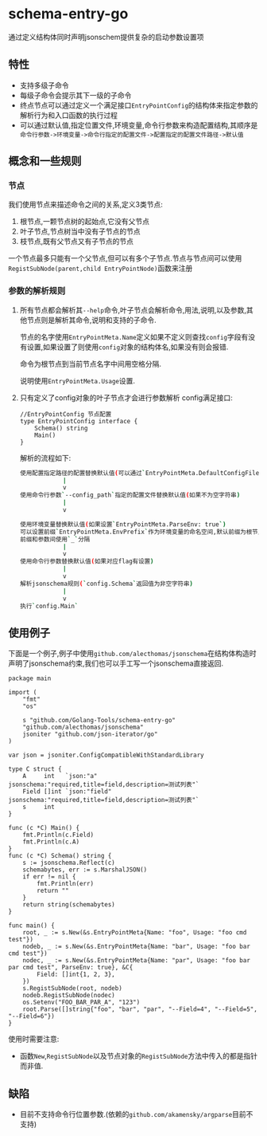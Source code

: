 # schema-entry-go

通过定义结构体同时声明jsonschem提供复杂的启动参数设置项

## 特性

+ 支持多级子命令
+ 每级子命令会提示其下一级的子命令
+ 终点节点可以通过定义一个满足接口`EntryPointConfig`的结构体来指定参数的解析行为和入口函数的执行过程
+ 可以通过默认值,指定位置文件,环境变量,命令行参数来构造配置结构,其顺序是`命令行参数->环境变量->命令行指定的配置文件->配置指定的配置文件路径->默认值`

## 概念和一些规则

### 节点

我们使用节点来描述命令之间的关系,定义3类节点:

1. 根节点,一颗节点树的起始点,它没有父节点
2. 叶子节点,节点树当中没有子节点的节点
3. 枝节点,既有父节点又有子节点的节点

一个节点最多只能有一个父节点,但可以有多个子节点.节点与节点间可以使用`RegistSubNode(parent,child EntryPointNode)`函数来注册

### 参数的解析规则

1. 所有节点都会解析其`--help`命令,叶子节点会解析命令,用法,说明,以及参数,其他节点则是解析其命令,说明和支持的子命令.

    节点的名字使用`EntryPointMeta.Name`定义如果不定义则查找`config`字段有没有设置,如果设置了则使用`config`对象的结构体名,如果没有则会报错.

    命令为根节点到当前节点名字中间用空格分隔.

    说明使用`EntryPointMeta.Usage`设置.

2. 只有定义了config对象的叶子节点才会进行参数解析
    config满足接口:

    ```golang
    //EntryPointConfig 节点配置
    type EntryPointConfig interface {
        Schema() string
        Main()
    }
    ```

    解析的流程如下:

    ```bash
    使用配置指定路径的配置替换默认值(可以通过`EntryPointMeta.DefaultConfigFilePaths`配置默认路径)
                |
                v
    使用命令行参数`--config_path`指定的配置文件替换默认值(如果不为空字符串)
                |
                v

    使用环境变量替换默认值(如果设置`EntryPointMeta.ParseEnv: true`)
    可以设置前缀`EntryPointMeta.EnvPrefix`作为环境变量的命名空间,默认前缀为根节点到当前节点间所有节点名中间以`_`分隔.
    前缀和参数间使用`_`分隔
                |
                v
    使用命令行参数替换默认值(如果对应flag有设置)
                |
                v
    解析jsonschema规则(`config.Schema`返回值为非空字符串)
                |
                v
    执行`config.Main`
    ```

## 使用例子

下面是一个例子,例子中使用`github.com/alecthomas/jsonschema`在结构体构造时声明了jsonschema约束,我们也可以手工写一个jsonschema直接返回.

```golang
package main

import (
    "fmt"
    "os"

    s "github.com/Golang-Tools/schema-entry-go"
    "github.com/alecthomas/jsonschema"
    jsoniter "github.com/json-iterator/go"
)

var json = jsoniter.ConfigCompatibleWithStandardLibrary

type C struct {
    A     int   `json:"a" jsonschema:"required,title=field,description=测试列表"`
    Field []int `json:"field" jsonschema:"required,title=field,description=测试列表"`
    s     int
}

func (c *C) Main() {
    fmt.Println(c.Field)
    fmt.Println(c.A)
}
func (c *C) Schema() string {
    s := jsonschema.Reflect(c)
    schemabytes, err := s.MarshalJSON()
    if err != nil {
        fmt.Println(err)
        return ""
    }
    return string(schemabytes)
}

func main() {
    root, _ := s.New(&s.EntryPointMeta{Name: "foo", Usage: "foo cmd test"})
    nodeb, _ := s.New(&s.EntryPointMeta{Name: "bar", Usage: "foo bar cmd test"})
    nodec, _ := s.New(&s.EntryPointMeta{Name: "par", Usage: "foo bar par cmd test", ParseEnv: true}, &C{
        Field: []int{1, 2, 3},
    })
    s.RegistSubNode(root, nodeb)
    nodeb.RegistSubNode(nodec)
    os.Setenv("FOO_BAR_PAR_A", "123")
    root.Parse([]string{"foo", "bar", "par", "--Field=4", "--Field=5", "--Field=6"})
}
```

使用时需要注意:

+ 函数`New`,`RegistSubNode`以及节点对象的`RegistSubNode`方法中传入的都是指针而非值.

## 缺陷

+ 目前不支持命令行位置参数.(依赖的`github.com/akamensky/argparse`目前不支持)
